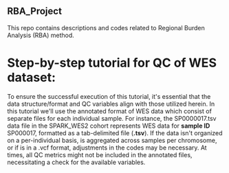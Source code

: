 ## RBA_Project
This repo contains descriptions and codes related to Regional Burden Analysis (RBA) method.

# Step-by-step tutorial for QC of WES dataset:
To ensure the successful execution of this tutorial, it's essential that the data structure/format and QC variables align with those utilized herein. In this tutorial we'll use the annotated format of WES data which consist of separate files for each individual sample. For instance, the SP0000017.tsv data file in the SPARK_WES2 cohort represents WES data for **sample ID** SP000017, formatted as a tab-delimited file (**.tsv**). If the data isn't organized on a per-individual basis, is aggregated across samples per chromosome, or if is in a .vcf format, adjustments in the codes may be necessary. At times, all QC metrics might not be included in the annotated files, necessitating a check for the available variables. 
